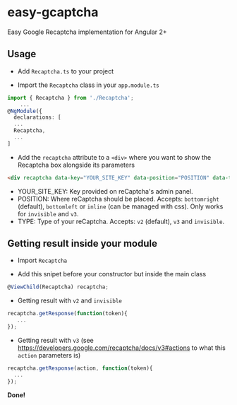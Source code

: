 # easy-gcaptcha
Easy Google Recaptcha implementation for Angular 2+

## Usage

- Add `Recaptcha.ts` to your project

- Import the `Recaptcha` class in your `app.module.ts`

```Typescript
import { Recaptcha } from './Recaptcha';
    ...    
@NgModule({
  declarations: [
  ...
  Recaptcha,
  ...
]
```
    
- Add the `recaptcha` attribute to a `<div>` where you want to show the Recaptcha box alongside its parameters

```HTML
<div recaptcha data-key="YOUR_SITE_KEY" data-position="POSITION" data-type="TYPE"></div>
```
    
- YOUR_SITE_KEY: Key provided on reCaptcha's admin panel.
- POSITION: Where reCaptcha should be placed. Accepts: `bottomright` (default), `bottomleft` or `inline` (can be managed with css). Only works for `invisible` and `v3`.
- TYPE: Type of your reCaptcha. Accepts: `v2` (default), `v3` and `invisible`.
    

## Getting result inside your module

- Import `Recaptcha`

- Add this snipet before your constructor but inside the main class

```Typescript
@ViewChild(Recaptcha) recaptcha;
```
    
- Getting result with `v2` and `invisible`

```Typescript
recaptcha.getResponse(function(token){ 
   ... 
});
```
    
- Getting result with `v3` (see https://developers.google.com/recaptcha/docs/v3#actions to what this `action` parameters is)

```Typescript
recaptcha.getResponse(action, function(token){ 
  ... 
});
```
    
<b>Done!</b>
    
